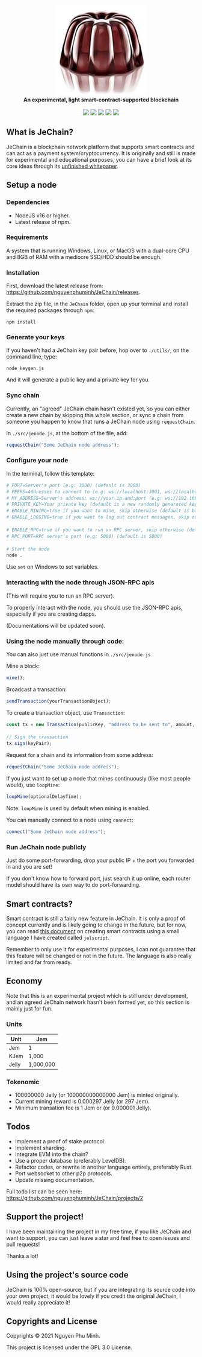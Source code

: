 <div align="center">
	<br/>
	<img src="./assets/extended-logo.png"/>
	<br/>
	<div><b>An experimental, light smart-contract-supported blockchain</b></div>
	<br/>
	<a href="https://github.com/nguyenphuminh/JeChain/blob/master/LICENSE.md"><img src="https://img.shields.io/badge/license-GPLv3-blue.svg"/></a>
	<a href="https://github.com/nguyenphuminh/JeChain/releases"><img src="https://img.shields.io/github/package-json/v/nguyenphuminh/JeChain?label=stable"></a>
	<a href="https://snyk.io/test/github/nguyenphuminh/JeChain"><img src="https://snyk.io/test/github/nguyenphuminh/JeChain/badge.svg"/></a>
	<a href="https://github.com/nguyenphuminh/JeChain/stargazers"><img src="https://img.shields.io/github/stars/nguyenphuminh/JeChain?color=gold"></a>
	<a href="https://github.com/nguyenphuminh/JeChain/blob/main/.github/PULL_REQUEST_TEMPLATE.md"><img src="https://img.shields.io/badge/PRs-welcome-brightgreen.svg"></a>
</div>

## What is JeChain?

JeChain is a blockchain network platform that supports smart contracts and can act as a payment system/cryptocurrency. It is originally and still is made for experimental and educational purposes, you can have a brief look at its core ideas through its [unfinished whitepaper](https://nguyenphuminh.github.io/jechain-whitepaper.pdf).


## Setup a node

### Dependencies 

* NodeJS v16 or higher.
* Latest release of npm.

### Requirements

A system that is running Windows, Linux, or MacOS with a dual-core CPU and 8GB of RAM with a mediocre SSD/HDD should be enough.

### Installation

First, download the latest release from: https://github.com/nguyenphuminh/JeChain/releases.

Extract the zip file, in the `JeChain` folder, open up your terminal and install the required packages through `npm`:

```
npm install
```

### Generate your keys

If you haven't had a JeChain key pair before, hop over to `./utils/`, on the command line, type:

```
node keygen.js
```

And it will generate a public key and a private key for you.

### Sync chain

Currently, an "agreed" JeChain chain hasn't existed yet, so you can either create a new chain by skipping this whole section, or sync a chain from someone you happen to know that runs a JeChain node using `requestChain`.

In `./src/jenode.js`, at the bottom of the file, add:

```js
requestChain("Some JeChain node address");
```

### Configure your node

In the terminal, follow this template:

```sh
# PORT=Server's port (e.g: 3000) (default is 3000)
# PEERS=Addresses to connect to (e.g: ws://localhost:3001, ws://localhost:3002, ws://localhost:3003) (default is blank)
# MY_ADDRESS=Server's address: ws://your.ip.and:port (e.g: ws://192.168.100.2:3004) (default is ws://localhost:3000)
# PRIVATE_KEY=Your private key (default is a new randomly generated key)
# ENABLE_MINING=true if you want to mine, skip otherwise (default is blank)
# ENABLE_LOGGING=true if you want to log out contract messages, skip otherwise (default is blank)

# ENABLE_RPC=true if you want to run an RPC server, skip otherwise (default is blank)
# RPC_PORT=RPC server's port (e.g: 5000) (default is 5000)

# Start the node
node .
```

Use `set` on Windows to set variables.

### Interacting with the node through JSON-RPC apis

(This will require you to run an RPC server).

To properly interact with the node, you should use the JSON-RPC apis, especially if you are creating dapps.

(Documentations will be updated soon).

### Using the node manually through code:

You can also just use manual functions in `./src/jenode.js`

Mine a block:
```js
mine();
```

Broadcast a transaction:
```js
sendTransaction(yourTransactionObject);
```

To create a transaction object, use `Transaction`:

```js
const tx = new Transaction(publicKey, "address to be sent to", amount, gas, [args_optional]);

// Sign the transaction
tx.sign(keyPair);
```

Request for a chain and its information from some address:
```js
requestChain("Some JeChain node address");
```

If you just want to set up a node that mines continuously (like most people would), use `loopMine`:
```js
loopMine(optionalDelayTime);
```

Note: `loopMine` is used by default when mining is enabled.

You can manually connect to a node using `connect`:
```js
connect("Some JeChain node address");
```

### Run JeChain node publicly

Just do some port-forwarding, drop your public IP + the port you forwarded in and you are set!

If you don't know how to forward port, just search it up online, each router model should have its own way to do port-forwarding.


## Smart contracts?

Smart contract is still a fairly new feature in JeChain. It is only a proof of concept currently and is likely going to change in the future, but for now, you can read [this document](./CONTRACT.md) on creating smart contracts using a small language I have created called `jelscript`.

Remember to only use it for experimental purposes, I can not guarantee that this feature will be changed or not in the future. The language is also really limited and far from ready.


## Economy 

Note that this is an experimental project which is still under development, and an agreed JeChain network hasn't been formed yet, so this section is mainly just for fun.

### Units

| Unit  | Jem       |
|-------|-----------|
| Jem   | 1         |
| KJem  | 1,000     |
| Jelly | 1,000,000 |

### Tokenomic

* 100000000 Jelly (or 100000000000000 Jem) is minted originally.
* Current mining reward is 0.000297 Jelly (or 297 Jem).
* Minimum transation fee is 1 Jem or (or 0.000001 Jelly).


## Todos

* Implement a proof of stake protocol.
* Implement sharding.
* Integrate EVM into the chain?
* Use a proper database (preferably LevelDB).
* Refactor codes, or rewrite in another language entirely, preferably Rust.
* Port websocket to other p2p protocols.
* Update missing documentation.

Full todo list can be seen here: https://github.com/nguyenphuminh/JeChain/projects/2


## Support the project!

I have been maintaining the project in my free time, if you like JeChain and want to support, you can just leave a star and feel free to open issues and pull requests!

Thanks a lot!


## Using the project's source code

JeChain is 100% open-source, but if you are integrating its source code into your own project, it would be lovely if you credit the original JeChain, I would really appreciate it!


## Copyrights and License

Copyrights © 2021 Nguyen Phu Minh.

This project is licensed under the GPL 3.0 License.
